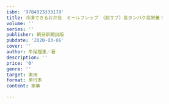 ```yaml
---
isbn: '9784023333178'
title: 冷凍できるお弁当　ミールフレップ　（前サブ）高タンパク高栄養！
volume: ''
series: ''
publisher: 朝日新聞出版
pubdate: '2020-03-06'
cover: ''
author: 牛尾理恵／著
description: ''
price: '0'
genre: ''
target: 実用
format: 単行本
content: 家事

---
```


